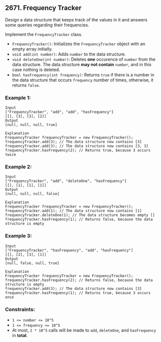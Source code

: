## 2671. Frequency Tracker

Design a data structure that keeps track of the values in it and answers some queries regarding their frequencies.

Implement the ```FrequencyTracker``` class.

* ```FrequencyTracker()```: Initializes the ```FrequencyTracker``` object with an empty array initially.
* ```void add(int number)```: Adds ```number``` to the data structure.
* ```void deleteOne(int number)```: Deletes **one** occurence of ```number``` from the data structure. The data structure **may not contain** ```number```, and in this case nothing is deleted.
* ```bool hasFrequency(int frequency)```: Returns ```true``` if there is a number in the data structure that occurs ```frequency``` number of times, otherwise, it returns ```false```.

### Example 1:
```
Input
["FrequencyTracker", "add", "add", "hasFrequency"]
[[], [3], [3], [2]]
Output
[null, null, null, true]

Explanation
FrequencyTracker frequencyTracker = new FrequencyTracker();
frequencyTracker.add(3); // The data structure now contains [3]
frequencyTracker.add(3); // The data structure now contains [3, 3]
frequencyTracker.hasFrequency(2); // Returns true, because 3 occurs twice
```
### Example 2:
```
Input
["FrequencyTracker", "add", "deleteOne", "hasFrequency"]
[[], [1], [1], [1]]
Output
[null, null, null, false]

Explanation
FrequencyTracker frequencyTracker = new FrequencyTracker();
frequencyTracker.add(1); // The data structure now contains [1]
frequencyTracker.deleteOne(1); // The data structure becomes empty []
frequencyTracker.hasFrequency(1); // Returns false, because the data structure is empty
```
### Example 3:
```
Input
["FrequencyTracker", "hasFrequency", "add", "hasFrequency"]
[[], [2], [3], [1]]
Output
[null, false, null, true]

Explanation
FrequencyTracker frequencyTracker = new FrequencyTracker();
frequencyTracker.hasFrequency(2); // Returns false, because the data structure is empty
frequencyTracker.add(3); // The data structure now contains [3]
frequencyTracker.hasFrequency(1); // Returns true, because 3 occurs once
```

### Constraints:

* ```1 <= number <= 10^5```
* ```1 <= frequency <= 10^5```
* At most, ```2 * 10^5``` calls will be made to ```add```, ```deleteOne```, and ```hasFrequency``` in **total**.